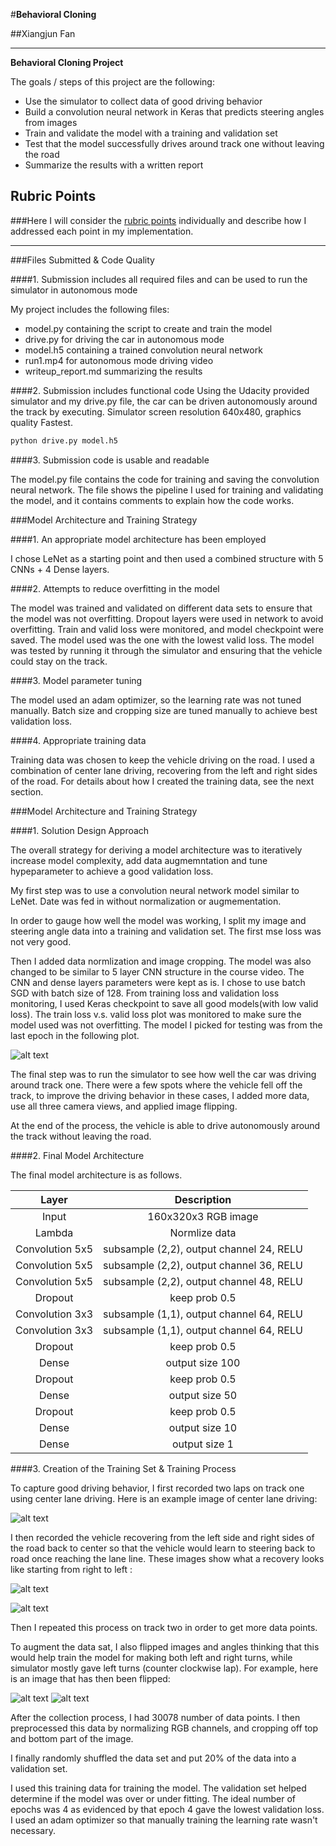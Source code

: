 #**Behavioral Cloning** 

##Xiangjun Fan

---

**Behavioral Cloning Project**

The goals / steps of this project are the following:
* Use the simulator to collect data of good driving behavior
* Build a convolution neural network in Keras that predicts steering angles from images
* Train and validate the model with a training and validation set
* Test that the model successfully drives around track one without leaving the road
* Summarize the results with a written report


[//]: # "Image References"

[image1]: ./examples/center.jpg "Center"
[image2]: ./examples/right.jpg "Right"
[image3]: ./examples/left.jpg "Left"
[image4]: ./examples/center_flip.png "Center Flip"
[image5]: ./loss_hist.png "train valid loss plot"

## Rubric Points
###Here I will consider the [rubric points](https://review.udacity.com/#!/rubrics/432/view) individually and describe how I addressed each point in my implementation.  

---
###Files Submitted & Code Quality

####1. Submission includes all required files and can be used to run the simulator in autonomous mode

My project includes the following files:
* model.py containing the script to create and train the model
* drive.py for driving the car in autonomous mode
* model.h5 containing a trained convolution neural network 
* run1.mp4 for autonomous mode driving video
* writeup_report.md summarizing the results

####2. Submission includes functional code
Using the Udacity provided simulator and my drive.py file, the car can be driven autonomously around the track by executing. Simulator screen resolution 640x480, graphics quality Fastest.
```sh
python drive.py model.h5
```

####3. Submission code is usable and readable

The model.py file contains the code for training and saving the convolution neural network. The file shows the pipeline I used for training and validating the model, and it contains comments to explain how the code works.

###Model Architecture and Training Strategy

####1. An appropriate model architecture has been employed

I chose LeNet as a starting point and then used a combined structure with 5 CNNs + 4 Dense layers. 

####2. Attempts to reduce overfitting in the model

The model was trained and validated on different data sets to ensure that the model was not overfitting. Dropout layers were used in network to avoid overfitting. Train and valid loss were monitored, and model checkpoint were saved. The model used was the one with the lowest valid loss. The model was tested by running it through the simulator and ensuring that the vehicle could stay on the track.

####3. Model parameter tuning

The model used an adam optimizer, so the learning rate was not tuned manually. Batch size and cropping size are tuned manually to achieve best validation loss.

####4. Appropriate training data

Training data was chosen to keep the vehicle driving on the road. I used a combination of center lane driving, recovering from the left and right sides of the road. For details about how I created the training data, see the next section. 

###Model Architecture and Training Strategy

####1. Solution Design Approach

The overall strategy for deriving a model architecture was to iteratively increase model complexity, add data augmemntation and tune hypeparameter to achieve a good validation loss. 

My first step was to use a convolution neural network model similar to LeNet. Date was fed in without normalization or augmementation. 

In order to gauge how well the model was working, I split my image and steering angle data into a training and validation set. The first mse loss was not very good.

Then I added data normlization and image cropping. The model was also changed to be similar to 5 layer CNN structure in the course video. The CNN and dense layers parameters were kept as is. I chose to use batch SGD with batch size of 128. From training loss and validation loss monitoring, I used Keras checkpoint to save all good models(with low valid loss). The train loss v.s. valid loss plot was monitored to make sure the model used was not overfitting. The model I picked for testing was from the last epoch in the following plot.

![alt text][image5]



The final step was to run the simulator to see how well the car was driving around track one. There were a few spots where the vehicle fell off the track, to improve the driving behavior in these cases, I added more data, use all three camera views, and applied image flipping.

At the end of the process, the vehicle is able to drive autonomously around the track without leaving the road.

####2. Final Model Architecture

The final model architecture is as follows.

|      Layer      |               Description                |
| :-------------: | :--------------------------------------: |
|      Input      |           160x320x3 RGB image            |
|     Lambda      |              Normlize data               |
| Convolution 5x5 | subsample (2,2), output channel 24, RELU |
| Convolution 5x5 | subsample (2,2), output channel 36, RELU |
| Convolution 5x5 | subsample (2,2), output channel 48, RELU |
|     Dropout     |              keep prob 0.5               |
| Convolution 3x3 | subsample (1,1), output channel 64, RELU |
| Convolution 3x3 | subsample (1,1), output channel 64, RELU |
|     Dropout     |              keep prob 0.5               |
|      Dense      |             output size 100              |
|     Dropout     |              keep prob 0.5               |
|      Dense      |              output size 50              |
|     Dropout     |              keep prob 0.5               |
|      Dense      |              output size 10              |
|      Dense      |              output size 1               |

####3. Creation of the Training Set & Training Process

To capture good driving behavior, I first recorded two laps on track one using center lane driving. Here is an example image of center lane driving:

![alt text][image1]

I then recorded the vehicle recovering from the left side and right sides of the road back to center so that the vehicle would learn to steering back to road once reaching the lane line. These images show what a recovery looks like starting from right to left :

![alt text][image2]

![alt text][image3]


Then I repeated this process on track two in order to get more data points.

To augment the data sat, I also flipped images and angles thinking that this would help train the model for making both left and right turns, while simulator mostly gave left turns (counter clockwise lap). For example, here is an image that has then been flipped:

![alt text][image1]
![alt text][image4]

After the collection process, I had 30078 number of data points. I then preprocessed this data by normalizing RGB channels, and cropping off top and bottom part of the image.


I finally randomly shuffled the data set and put 20% of the data into a validation set. 

I used this training data for training the model. The validation set helped determine if the model was over or under fitting. The ideal number of epochs was 4 as evidenced by that epoch 4 gave the lowest validation loss. I used an adam optimizer so that manually training the learning rate wasn't necessary.
